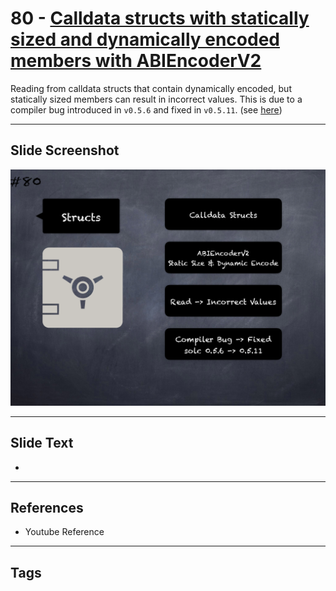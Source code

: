 # 80 - [Calldata structs with statically sized and dynamically encoded members with ABIEncoderV2](Calldata%20structs%20with%20statically%20sized%20and%20dynamically%20encoded%20members%20with%20ABIEncoderV2.md)
Reading from calldata structs that contain dynamically encoded, but statically sized members can result in incorrect values. This is due to a compiler bug introduced in `v0.5.6` and fixed in `v0.5.11`. (see [here](https://docs.soliditylang.org/en/v0.8.9/bugs.html))

___
## Slide Screenshot
![080.png](../images/pitfalls_and_best_practices101/080.png)
___
## Slide Text
- 
___
## References
- Youtube Reference
___
## Tags